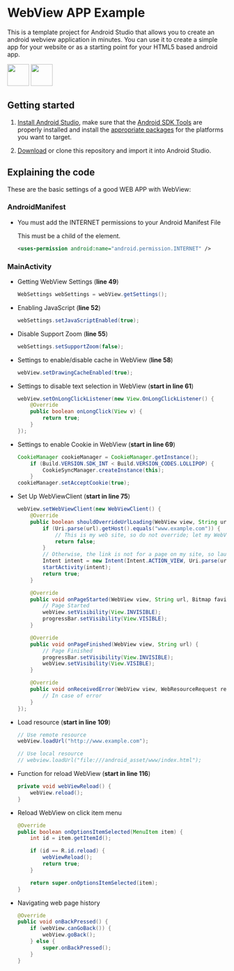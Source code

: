 # WebView APP Example

This is a template project for Android Studio that allows you to create an android webview application in minutes. You can use it to create a simple app for your website or as a starting point for your HTML5 based android app.

[<img src="https://github.com/rony-freitas/webview/blob/master/docs/en-US.png" width="50px" height="50px"/>](https://github.com/rony-freitas/webview) [<img src="https://github.com/rony-freitas/webview/blob/master/docs/pt-BR.png" width="50px" height="50px"/>](docs/pt-BR.md)

## Getting started

1. [Install Android Studio](http://developer.android.com/sdk/index.html), make sure that the [Android SDK Tools](http://developer.android.com/sdk/index.html#Other) are properly installed and install the [appropriate packages](http://developer.android.com/sdk/installing/adding-packages.html) for the platforms you want to target.

2. [Download](https://github.com/rony-freitas/webview/archive/master.zip) or clone this repository and import it into Android Studio.

## Explaining the code

These are the basic settings of a good WEB APP with WebView:

### AndroidManifest

* You must add the INTERNET permissions to your Android Manifest File
	
	This must be a child of the <manifest> element.

	```xml
	<uses-permission android:name="android.permission.INTERNET" />
	```

### MainActivity

* Getting WebView Settings (**line 49**)

	```java
	WebSettings webSettings = webView.getSettings();
	```
  
* Enabling JavaScript (**line 52**)

	```java
	webSettings.setJavaScriptEnabled(true);
	```
  
* Disable Support Zoom (**line 55**)

	```java
	webSettings.setSupportZoom(false);
	```

* Settings to enable/disable cache in WebView (**line 58**)

	```java
	webView.setDrawingCacheEnabled(true);
	```

* Settings to disable text selection in WebView (**start in line 61**)

	```java
	webView.setOnLongClickListener(new View.OnLongClickListener() {
        @Override
        public boolean onLongClick(View v) {
            return true;
        }
    });
	```

* Settings to enable Cookie in WebView (**start in line 69**)

	```java
	CookieManager cookieManager = CookieManager.getInstance();
        if (Build.VERSION.SDK_INT < Build.VERSION_CODES.LOLLIPOP) {
            CookieSyncManager.createInstance(this);
        }
    cookieManager.setAcceptCookie(true);
	```

* Set Up WebViewClient (**start in line 75**)

	```java
	webView.setWebViewClient(new WebViewClient() {
        @Override
        public boolean shouldOverrideUrlLoading(WebView view, String url) {
            if (Uri.parse(url).getHost().equals("www.example.com")) {
                // This is my web site, so do not override; let my WebView load the page
                return false;
            }
            // Otherwise, the link is not for a page on my site, so launch another Activity that handles URLs
            Intent intent = new Intent(Intent.ACTION_VIEW, Uri.parse(url));
            startActivity(intent);
            return true;
        }

        @Override
        public void onPageStarted(WebView view, String url, Bitmap favicon) {
            // Page Started
            webView.setVisibility(View.INVISIBLE);
            progressBar.setVisibility(View.VISIBLE);
        }

        @Override
        public void onPageFinished(WebView view, String url) {
            // Page Finished
            progressBar.setVisibility(View.INVISIBLE);
            webView.setVisibility(View.VISIBLE);
        }

        @Override
        public void onReceivedError(WebView view, WebResourceRequest request, WebResourceError error) {
            // In case of error
        }
    });
	```

* Load resource (**start in line 109**)

	```java
	// Use remote resource
    webView.loadUrl("http://www.example.com");

    // Use local resource
    // webview.loadUrl("file:///android_asset/www/index.html");
	```

* Function for reload WebView (**start in line 116**)
	
	```java
	private void webViewReload() {
        webView.reload();
    }
	```

* Reload WebView on click item menu

    ```java
	@Override
    public boolean onOptionsItemSelected(MenuItem item) {
        int id = item.getItemId();

        if (id == R.id.reload) {
            webViewReload();
            return true;
        }

        return super.onOptionsItemSelected(item);
    }
	```

* Navigating web page history

	```java
	@Override
    public void onBackPressed() {
        if (webView.canGoBack()) {
            webView.goBack();
        } else {
            super.onBackPressed();
        }
    }
    ```